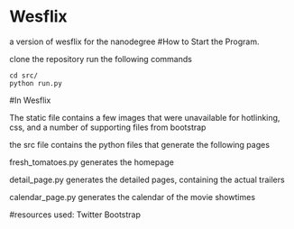 # Wesflix
a version of wesflix for the nanodegree
#How to Start the Program.

clone the repository
run the following commands
```
cd src/
python run.py
```


#In Wesflix

The static file contains a few images that were unavailable for hotlinking, css, and a number of supporting files from bootstrap

the src file contains the python files that generate the following pages

fresh_tomatoes.py generates the homepage

detail_page.py generates the detailed pages, containing the actual trailers

calendar_page.py generates the calendar of the movie showtimes

#resources used:
Twitter Bootstrap